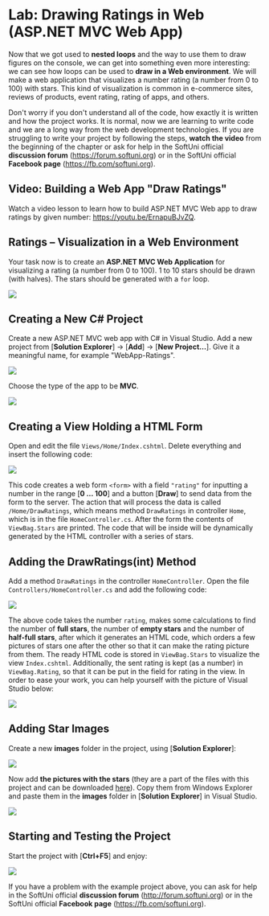 # Lab: Drawing Ratings in Web (ASP.NET MVC Web App)

Now that we got used to **nested loops** and the way to use them to draw figures on the console, we can get into something even more interesting: we can see how loops can be used to **draw in a Web environment**. We will make a web application that visualizes a number rating \(a number from 0 to 100\) with stars. This kind of visualization is common in e-commerce sites, reviews of products, event rating, rating of apps, and others.

Don't worry if you don't understand all of the code, how exactly it is written and how the project works. It is normal, now we are learning to write code and we are a long way from the web development technologies. If you are struggling to write your project by following the steps, **watch the video** from the beginning of the chapter or ask for help in the SoftUni official **discussion forum** (https://forum.softuni.org) or in the SoftUni official **Facebook page** (https://fb.com/softuni.org).

## Video: Building a Web App "Draw Ratings"

Watch a video lesson to learn how to build ASP.NET MVC Web app to draw ratings by given number: https://youtu.be/ErnapuBJvZQ.

## Ratings – Visualization in a Web Environment

Your task now is to create an **ASP.NET MVC Web Application** for visualizing a rating \(a number from 0 to 100\). 1 to 10 stars should be drawn \(with halves\). The stars should be generated with a `for` loop.

![](/assets/chapter-6-images/11.Ratings-01.png)

## Creating a New C\# Project

Create a new ASP.NET MVC web app with C\# in Visual Studio. Add a new project from \[**Solution Explorer**\] -&gt; \[**Add**\] -&gt; \[**New Project…**\]. Give it a meaningful name, for example "WebApp-Ratings".

![](/assets/chapter-6-images/11.Ratings-02.png)

Choose the type of the app to be **MVC**.

![](/assets/chapter-6-images/11.Ratings-03.png)

## Creating a View Holding a HTML Form

Open and edit the file `Views/Home/Index.cshtml`. Delete everything and insert the following code:

![](/assets/chapter-6-images/11.Ratings-04.png)

This code creates a web form `<form>` with a field `"rating"` for inputting a number in the range \[**0 … 100**\] and a button \[**Draw**\] to send data from the form to the server. The action that will process the data is called `/Home/DrawRatings`, which means method `DrawRatings` in controller `Home`, which is in the file `HomeController.cs`. After the form the contents of `ViewBag.Stars` are printed. The code that will be inside will be dynamically generated by the HTML controller with a series of stars.

## Adding the DrawRatings\(int\) Method

Add a method `DrawRatings` in the controller `HomeController`. Open the file `Controllers/HomeController.cs` and add the following code:

![](/assets/chapter-6-images/11.Ratings-05.png)

The above code takes the number `rating`, makes some calculations to find the number of **full stars**, the number of **empty stars** and the number of **half-full stars**, after which it generates an HTML code, which orders a few pictures of stars one after the other so that it can make the rating picture from them. The ready HTML code is stored in `ViewBag.Stars` to visualize the view `Index.cshtml`. Additionally, the sent rating is kept \(as a number\) in `ViewBag.Rating`, so that it can be put in the field for rating in the view. In order to ease your work, you can help yourself with the picture of Visual Studio below:

![](/assets/chapter-6-images/11.Ratings-06.png)

## Adding Star Images

Create a new **images** folder in the project, using \[**Solution Explorer**\]:

![](/assets/chapter-6-images/11.Ratings-07.png)

Now add **the pictures with the stars** \(they are a part of the files with this project and can be downloaded [here](https://github.com/SoftUni/Programming-Basics-Book-CSharp-EN/tree/master/assets/chapter-6-assets)\). Copy them from Windows Explorer and paste them in the **images** folder in \[**Solution Explorer**\] in Visual Studio.

![](/assets/chapter-6-images/11.Ratings-08.png)

## Starting and Testing the Project

Start the project with \[**Ctrl+F5**\] and enjoy:

![](/assets/chapter-6-images/11.Ratings-09.png)

If you have a problem with the example project above, you can ask for help in the SoftUni official **discussion forum** (http://forum.softuni.org) or in the SoftUni official **Facebook page** (https://fb.com/softuni.org).
